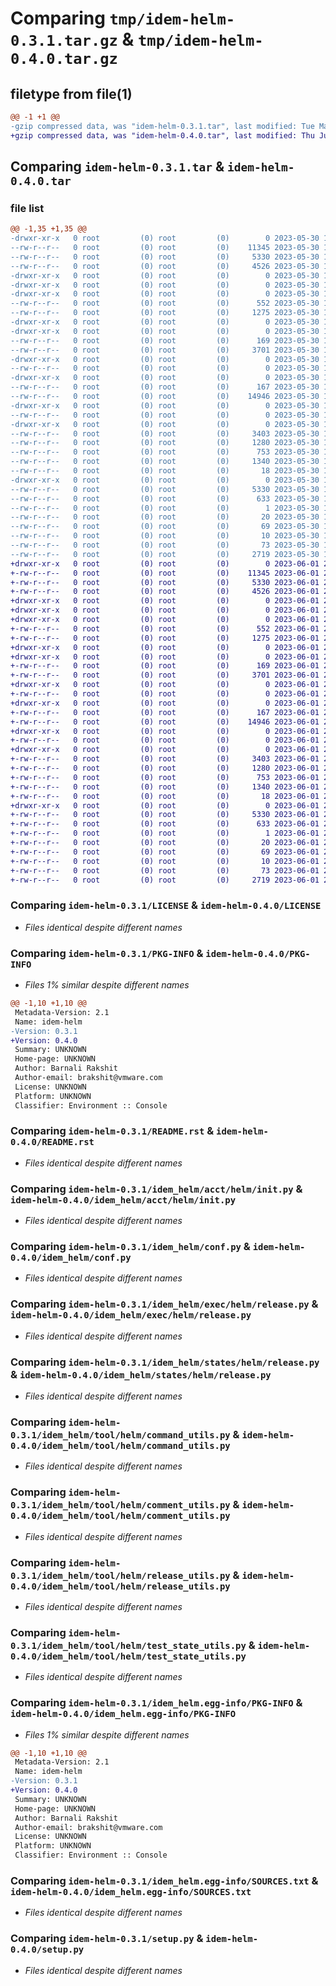# Comparing `tmp/idem-helm-0.3.1.tar.gz` & `tmp/idem-helm-0.4.0.tar.gz`

## filetype from file(1)

```diff
@@ -1 +1 @@
-gzip compressed data, was "idem-helm-0.3.1.tar", last modified: Tue May 30 15:31:28 2023, max compression
+gzip compressed data, was "idem-helm-0.4.0.tar", last modified: Thu Jun  1 23:20:20 2023, max compression
```

## Comparing `idem-helm-0.3.1.tar` & `idem-helm-0.4.0.tar`

### file list

```diff
@@ -1,35 +1,35 @@
-drwxr-xr-x   0 root         (0) root         (0)        0 2023-05-30 15:31:28.362686 idem-helm-0.3.1/
--rw-r--r--   0 root         (0) root         (0)    11345 2023-05-30 15:31:14.000000 idem-helm-0.3.1/LICENSE
--rw-r--r--   0 root         (0) root         (0)     5330 2023-05-30 15:31:28.362686 idem-helm-0.3.1/PKG-INFO
--rw-r--r--   0 root         (0) root         (0)     4526 2023-05-30 15:31:14.000000 idem-helm-0.3.1/README.rst
-drwxr-xr-x   0 root         (0) root         (0)        0 2023-05-30 15:31:28.362686 idem-helm-0.3.1/idem_helm/
-drwxr-xr-x   0 root         (0) root         (0)        0 2023-05-30 15:31:28.362686 idem-helm-0.3.1/idem_helm/acct/
-drwxr-xr-x   0 root         (0) root         (0)        0 2023-05-30 15:31:28.362686 idem-helm-0.3.1/idem_helm/acct/helm/
--rw-r--r--   0 root         (0) root         (0)      552 2023-05-30 15:31:14.000000 idem-helm-0.3.1/idem_helm/acct/helm/init.py
--rw-r--r--   0 root         (0) root         (0)     1275 2023-05-30 15:31:14.000000 idem-helm-0.3.1/idem_helm/conf.py
-drwxr-xr-x   0 root         (0) root         (0)        0 2023-05-30 15:31:28.362686 idem-helm-0.3.1/idem_helm/exec/
-drwxr-xr-x   0 root         (0) root         (0)        0 2023-05-30 15:31:28.362686 idem-helm-0.3.1/idem_helm/exec/helm/
--rw-r--r--   0 root         (0) root         (0)      169 2023-05-30 15:31:14.000000 idem-helm-0.3.1/idem_helm/exec/helm/init.py
--rw-r--r--   0 root         (0) root         (0)     3701 2023-05-30 15:31:14.000000 idem-helm-0.3.1/idem_helm/exec/helm/release.py
-drwxr-xr-x   0 root         (0) root         (0)        0 2023-05-30 15:31:28.362686 idem-helm-0.3.1/idem_helm/states/
--rw-r--r--   0 root         (0) root         (0)        0 2023-05-30 15:31:14.000000 idem-helm-0.3.1/idem_helm/states/__init__.py
-drwxr-xr-x   0 root         (0) root         (0)        0 2023-05-30 15:31:28.362686 idem-helm-0.3.1/idem_helm/states/helm/
--rw-r--r--   0 root         (0) root         (0)      167 2023-05-30 15:31:14.000000 idem-helm-0.3.1/idem_helm/states/helm/init.py
--rw-r--r--   0 root         (0) root         (0)    14946 2023-05-30 15:31:14.000000 idem-helm-0.3.1/idem_helm/states/helm/release.py
-drwxr-xr-x   0 root         (0) root         (0)        0 2023-05-30 15:31:28.362686 idem-helm-0.3.1/idem_helm/tool/
--rw-r--r--   0 root         (0) root         (0)        0 2023-05-30 15:31:14.000000 idem-helm-0.3.1/idem_helm/tool/__init__.py
-drwxr-xr-x   0 root         (0) root         (0)        0 2023-05-30 15:31:28.362686 idem-helm-0.3.1/idem_helm/tool/helm/
--rw-r--r--   0 root         (0) root         (0)     3403 2023-05-30 15:31:14.000000 idem-helm-0.3.1/idem_helm/tool/helm/command_utils.py
--rw-r--r--   0 root         (0) root         (0)     1280 2023-05-30 15:31:14.000000 idem-helm-0.3.1/idem_helm/tool/helm/comment_utils.py
--rw-r--r--   0 root         (0) root         (0)      753 2023-05-30 15:31:14.000000 idem-helm-0.3.1/idem_helm/tool/helm/release_utils.py
--rw-r--r--   0 root         (0) root         (0)     1340 2023-05-30 15:31:14.000000 idem-helm-0.3.1/idem_helm/tool/helm/test_state_utils.py
--rw-r--r--   0 root         (0) root         (0)       18 2023-05-30 15:31:27.000000 idem-helm-0.3.1/idem_helm/version.py
-drwxr-xr-x   0 root         (0) root         (0)        0 2023-05-30 15:31:28.362686 idem-helm-0.3.1/idem_helm.egg-info/
--rw-r--r--   0 root         (0) root         (0)     5330 2023-05-30 15:31:28.000000 idem-helm-0.3.1/idem_helm.egg-info/PKG-INFO
--rw-r--r--   0 root         (0) root         (0)      633 2023-05-30 15:31:28.000000 idem-helm-0.3.1/idem_helm.egg-info/SOURCES.txt
--rw-r--r--   0 root         (0) root         (0)        1 2023-05-30 15:31:28.000000 idem-helm-0.3.1/idem_helm.egg-info/dependency_links.txt
--rw-r--r--   0 root         (0) root         (0)       20 2023-05-30 15:31:28.000000 idem-helm-0.3.1/idem_helm.egg-info/entry_points.txt
--rw-r--r--   0 root         (0) root         (0)       69 2023-05-30 15:31:28.000000 idem-helm-0.3.1/idem_helm.egg-info/requires.txt
--rw-r--r--   0 root         (0) root         (0)       10 2023-05-30 15:31:28.000000 idem-helm-0.3.1/idem_helm.egg-info/top_level.txt
--rw-r--r--   0 root         (0) root         (0)       73 2023-05-30 15:31:28.362686 idem-helm-0.3.1/setup.cfg
--rw-r--r--   0 root         (0) root         (0)     2719 2023-05-30 15:31:14.000000 idem-helm-0.3.1/setup.py
+drwxr-xr-x   0 root         (0) root         (0)        0 2023-06-01 23:20:20.810191 idem-helm-0.4.0/
+-rw-r--r--   0 root         (0) root         (0)    11345 2023-06-01 23:20:06.000000 idem-helm-0.4.0/LICENSE
+-rw-r--r--   0 root         (0) root         (0)     5330 2023-06-01 23:20:20.810191 idem-helm-0.4.0/PKG-INFO
+-rw-r--r--   0 root         (0) root         (0)     4526 2023-06-01 23:20:06.000000 idem-helm-0.4.0/README.rst
+drwxr-xr-x   0 root         (0) root         (0)        0 2023-06-01 23:20:20.810191 idem-helm-0.4.0/idem_helm/
+drwxr-xr-x   0 root         (0) root         (0)        0 2023-06-01 23:20:20.810191 idem-helm-0.4.0/idem_helm/acct/
+drwxr-xr-x   0 root         (0) root         (0)        0 2023-06-01 23:20:20.810191 idem-helm-0.4.0/idem_helm/acct/helm/
+-rw-r--r--   0 root         (0) root         (0)      552 2023-06-01 23:20:06.000000 idem-helm-0.4.0/idem_helm/acct/helm/init.py
+-rw-r--r--   0 root         (0) root         (0)     1275 2023-06-01 23:20:06.000000 idem-helm-0.4.0/idem_helm/conf.py
+drwxr-xr-x   0 root         (0) root         (0)        0 2023-06-01 23:20:20.810191 idem-helm-0.4.0/idem_helm/exec/
+drwxr-xr-x   0 root         (0) root         (0)        0 2023-06-01 23:20:20.810191 idem-helm-0.4.0/idem_helm/exec/helm/
+-rw-r--r--   0 root         (0) root         (0)      169 2023-06-01 23:20:06.000000 idem-helm-0.4.0/idem_helm/exec/helm/init.py
+-rw-r--r--   0 root         (0) root         (0)     3701 2023-06-01 23:20:06.000000 idem-helm-0.4.0/idem_helm/exec/helm/release.py
+drwxr-xr-x   0 root         (0) root         (0)        0 2023-06-01 23:20:20.810191 idem-helm-0.4.0/idem_helm/states/
+-rw-r--r--   0 root         (0) root         (0)        0 2023-06-01 23:20:06.000000 idem-helm-0.4.0/idem_helm/states/__init__.py
+drwxr-xr-x   0 root         (0) root         (0)        0 2023-06-01 23:20:20.810191 idem-helm-0.4.0/idem_helm/states/helm/
+-rw-r--r--   0 root         (0) root         (0)      167 2023-06-01 23:20:06.000000 idem-helm-0.4.0/idem_helm/states/helm/init.py
+-rw-r--r--   0 root         (0) root         (0)    14946 2023-06-01 23:20:06.000000 idem-helm-0.4.0/idem_helm/states/helm/release.py
+drwxr-xr-x   0 root         (0) root         (0)        0 2023-06-01 23:20:20.810191 idem-helm-0.4.0/idem_helm/tool/
+-rw-r--r--   0 root         (0) root         (0)        0 2023-06-01 23:20:06.000000 idem-helm-0.4.0/idem_helm/tool/__init__.py
+drwxr-xr-x   0 root         (0) root         (0)        0 2023-06-01 23:20:20.810191 idem-helm-0.4.0/idem_helm/tool/helm/
+-rw-r--r--   0 root         (0) root         (0)     3403 2023-06-01 23:20:06.000000 idem-helm-0.4.0/idem_helm/tool/helm/command_utils.py
+-rw-r--r--   0 root         (0) root         (0)     1280 2023-06-01 23:20:06.000000 idem-helm-0.4.0/idem_helm/tool/helm/comment_utils.py
+-rw-r--r--   0 root         (0) root         (0)      753 2023-06-01 23:20:06.000000 idem-helm-0.4.0/idem_helm/tool/helm/release_utils.py
+-rw-r--r--   0 root         (0) root         (0)     1340 2023-06-01 23:20:06.000000 idem-helm-0.4.0/idem_helm/tool/helm/test_state_utils.py
+-rw-r--r--   0 root         (0) root         (0)       18 2023-06-01 23:20:20.000000 idem-helm-0.4.0/idem_helm/version.py
+drwxr-xr-x   0 root         (0) root         (0)        0 2023-06-01 23:20:20.810191 idem-helm-0.4.0/idem_helm.egg-info/
+-rw-r--r--   0 root         (0) root         (0)     5330 2023-06-01 23:20:20.000000 idem-helm-0.4.0/idem_helm.egg-info/PKG-INFO
+-rw-r--r--   0 root         (0) root         (0)      633 2023-06-01 23:20:20.000000 idem-helm-0.4.0/idem_helm.egg-info/SOURCES.txt
+-rw-r--r--   0 root         (0) root         (0)        1 2023-06-01 23:20:20.000000 idem-helm-0.4.0/idem_helm.egg-info/dependency_links.txt
+-rw-r--r--   0 root         (0) root         (0)       20 2023-06-01 23:20:20.000000 idem-helm-0.4.0/idem_helm.egg-info/entry_points.txt
+-rw-r--r--   0 root         (0) root         (0)       69 2023-06-01 23:20:20.000000 idem-helm-0.4.0/idem_helm.egg-info/requires.txt
+-rw-r--r--   0 root         (0) root         (0)       10 2023-06-01 23:20:20.000000 idem-helm-0.4.0/idem_helm.egg-info/top_level.txt
+-rw-r--r--   0 root         (0) root         (0)       73 2023-06-01 23:20:20.810191 idem-helm-0.4.0/setup.cfg
+-rw-r--r--   0 root         (0) root         (0)     2719 2023-06-01 23:20:06.000000 idem-helm-0.4.0/setup.py
```

### Comparing `idem-helm-0.3.1/LICENSE` & `idem-helm-0.4.0/LICENSE`

 * *Files identical despite different names*

### Comparing `idem-helm-0.3.1/PKG-INFO` & `idem-helm-0.4.0/PKG-INFO`

 * *Files 1% similar despite different names*

```diff
@@ -1,10 +1,10 @@
 Metadata-Version: 2.1
 Name: idem-helm
-Version: 0.3.1
+Version: 0.4.0
 Summary: UNKNOWN
 Home-page: UNKNOWN
 Author: Barnali Rakshit
 Author-email: brakshit@vmware.com
 License: UNKNOWN
 Platform: UNKNOWN
 Classifier: Environment :: Console
```

### Comparing `idem-helm-0.3.1/README.rst` & `idem-helm-0.4.0/README.rst`

 * *Files identical despite different names*

### Comparing `idem-helm-0.3.1/idem_helm/acct/helm/init.py` & `idem-helm-0.4.0/idem_helm/acct/helm/init.py`

 * *Files identical despite different names*

### Comparing `idem-helm-0.3.1/idem_helm/conf.py` & `idem-helm-0.4.0/idem_helm/conf.py`

 * *Files identical despite different names*

### Comparing `idem-helm-0.3.1/idem_helm/exec/helm/release.py` & `idem-helm-0.4.0/idem_helm/exec/helm/release.py`

 * *Files identical despite different names*

### Comparing `idem-helm-0.3.1/idem_helm/states/helm/release.py` & `idem-helm-0.4.0/idem_helm/states/helm/release.py`

 * *Files identical despite different names*

### Comparing `idem-helm-0.3.1/idem_helm/tool/helm/command_utils.py` & `idem-helm-0.4.0/idem_helm/tool/helm/command_utils.py`

 * *Files identical despite different names*

### Comparing `idem-helm-0.3.1/idem_helm/tool/helm/comment_utils.py` & `idem-helm-0.4.0/idem_helm/tool/helm/comment_utils.py`

 * *Files identical despite different names*

### Comparing `idem-helm-0.3.1/idem_helm/tool/helm/release_utils.py` & `idem-helm-0.4.0/idem_helm/tool/helm/release_utils.py`

 * *Files identical despite different names*

### Comparing `idem-helm-0.3.1/idem_helm/tool/helm/test_state_utils.py` & `idem-helm-0.4.0/idem_helm/tool/helm/test_state_utils.py`

 * *Files identical despite different names*

### Comparing `idem-helm-0.3.1/idem_helm.egg-info/PKG-INFO` & `idem-helm-0.4.0/idem_helm.egg-info/PKG-INFO`

 * *Files 1% similar despite different names*

```diff
@@ -1,10 +1,10 @@
 Metadata-Version: 2.1
 Name: idem-helm
-Version: 0.3.1
+Version: 0.4.0
 Summary: UNKNOWN
 Home-page: UNKNOWN
 Author: Barnali Rakshit
 Author-email: brakshit@vmware.com
 License: UNKNOWN
 Platform: UNKNOWN
 Classifier: Environment :: Console
```

### Comparing `idem-helm-0.3.1/idem_helm.egg-info/SOURCES.txt` & `idem-helm-0.4.0/idem_helm.egg-info/SOURCES.txt`

 * *Files identical despite different names*

### Comparing `idem-helm-0.3.1/setup.py` & `idem-helm-0.4.0/setup.py`

 * *Files identical despite different names*

